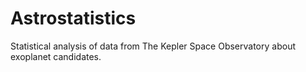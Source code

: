 # Astrostatistics

Statistical analysis of data from The Kepler Space Observatory about exoplanet candidates.

